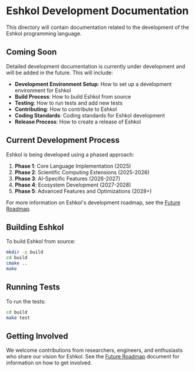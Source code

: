 # Eshkol Development Documentation

This directory will contain documentation related to the development of the Eshkol programming language.

## Coming Soon

Detailed development documentation is currently under development and will be added in the future. This will include:

- **Development Environment Setup**: How to set up a development environment for Eshkol
- **Build Process**: How to build Eshkol from source
- **Testing**: How to run tests and add new tests
- **Contributing**: How to contribute to Eshkol
- **Coding Standards**: Coding standards for Eshkol development
- **Release Process**: How to create a release of Eshkol

## Current Development Process

Eshkol is being developed using a phased approach:

1. **Phase 1**: Core Language Implementation (2025)
2. **Phase 2**: Scientific Computing Extensions (2025-2026)
3. **Phase 3**: AI-Specific Features (2026-2027)
4. **Phase 4**: Ecosystem Development (2027-2028)
5. **Phase 5**: Advanced Features and Optimizations (2028+)

For more information on Eshkol's development roadmap, see the [Future Roadmap](../vision/FUTURE_ROADMAP.md).

## Building Eshkol

To build Eshkol from source:

```bash
mkdir -p build
cd build
cmake ..
make
```

## Running Tests

To run the tests:

```bash
cd build
make test
```

## Getting Involved

We welcome contributions from researchers, engineers, and enthusiasts who share our vision for Eshkol. See the [Future Roadmap](../vision/FUTURE_ROADMAP.md) document for information on how to get involved.
